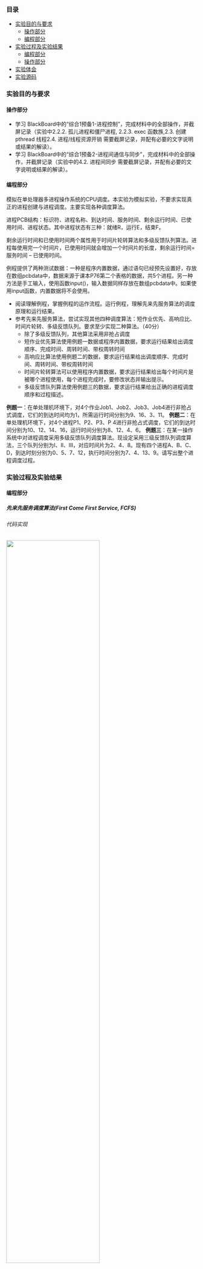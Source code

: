### 目录

* [实验目的与要求](#实验目的与要求)
  * [操作部分](#操作部分)
  * [编程部分](#编程部分)
* [实验过程及实验结果](#实验过程及实验结果)
    * [编程部分](#编程部分)
    * [操作部分](#操作部分)
* [实验体会](#实验体会)
* [实验源码](#源码)

### 实验目的与要求

#### 操作部分

- 学习 BlackBoard中的“综合1预备1-进程控制”，完成材料中的全部操作，并截屏记录（实验中2.2.2. 孤儿进程和僵尸进程, 2.2.3. exec 函数族,2.3. 创建pthread 线程2.4. 进程/线程资源开销 需要截屏记录，并配有必要的文字说明或结果的解读）。
- 学习 BlackBoard中的“综合1预备2-进程间通信与同步”，完成材料中的全部操作，并截屏记录（实验中的4.2. 进程间同步 需要截屏记录，并配有必要的文字说明或结果的解读）。


#### 编程部分

模拟在单处理器多进程操作系统的CPU调度。本实验为模拟实验，不要求实现真正的进程创建与进程调度。主要实现各种调度算法。

进程PCB结构：标识符、进程名称、到达时间、服务时间、剩余运行时间、已使用时间、进程状态。其中进程状态有三种：就绪R，运行E，结束F。

剩余运行时间和已使用时间两个属性用于时间片轮转算法和多级反馈队列算法。进程每使用完一个时间片，已使用时间就会增加一个时间片的长度，剩余运行时间=服务时间 – 已使用时间。

例程提供了两种测试数据：一种是程序内置数据，通过语句已经预先设置好，存放在数组pcbdata中，数据来源于课本P76第二个表格的数据，共5个进程。另一种方法是手工输入，使用函数input()，输入数据同样存放在数组pcbdata中。如果使用input函数，内置数据将不会使用。

- 阅读理解例程，掌握例程的运作流程。运行例程，理解先来先服务算法的调度原理和运行结果。
- 参考先来先服务算法，尝试实现其他四种调度算法：短作业优先、高响应比、时间片轮转、多级反馈队列。要求至少实现二种算法。（40分）
  - 除了多级反馈队列，其他算法采用非抢占调度
  - 短作业优先算法使用例题一数据或程序内置数据，要求运行结果给出调度顺序、完成时间、周转时间、带权周转时间
  - 高响应比算法使用例题二的数据，要求运行结果给出调度顺序、完成时间、周转时间、带权周转时间
  - 时间片轮转算法可以使用程序内置数据，要求运行结果给出每个时间片是被哪个进程使用，每个进程完成时，要修改状态并输出提示。
  - 多级反馈队列算法使用例题三的数据，要求运行结果给出正确的进程调度顺序和过程描述。

**例题一**：在单处理机环境下，对4个作业Job1、Job2、Job3、Job4进行非抢占式调度，它们的到达时间均为1，所需运行时间分别为9、16、3、11。
**例题二**：在单处理机环境下，对4个进程P1、P2、P3、P 4进行非抢占式调度，它们的到达时间分别为10、12、14、16，运行时间分别为8、12、4、6。
**例题三**：在某一操作系统中对进程调度采用多级反馈队列调度算法。现设定采用三级反馈队列调度算法，三个队列分别为I、II、III，对应时间片为2、4、8。现有四个进程A、B、C、D，到达时刻分别为0、5、7、12，执行时间分别为7、4、13、9。请写出整个进程调度过程。

###  实验过程及实验结果

#### 编程部分

##### 先来先服务调度算法(First Come First Service, FCFS)

###### 代码实现

<div>
<img src="fig/FCFS_code.png" width=70%>
</div>

###### 运行结果

<div>
<img src="fig/FCFS_result.png" width=70%>
</div>

###### 算法原理

当作业调度中采用该算法时，系统将按照作业到达的先后次序来进行调度，优先从后备队列中，选择一个或多个位于队列头部的作业，把他们调入内存，分配所需资源、创建进程，然后放入“就绪队列”,直到该进程运行到完成或发生某事件堵塞后，进程调度程序才将处理机分配给其他进程。

**从时间轴上看**

<div>
<img src="fig/FCFS_fig.png" width=70%>
</div>

**从表格上看**

<div>
<img src="fig/FCFS_table.png" width=70%>
</div>

###### 算法优缺点

算法容易实现。但效率不高，只顾及作业等候时间，没考虑作业要求服务时间的长短。因此优待了长作业而不利于短作业；有利于CPU繁忙型作业，而不利于I/O繁忙型作业。

##### 短作业优先调度算法(shortest Job First, SJF)

###### 代码实现

<div>
<img src="fig/SJF_code.png" width=70%>
</div>

###### 运行结果

<div>
<img src="fig/SJF_1.png" width=70%>
</div>

<div>
<img src="fig/SJF_2.png" width=70%>
</div>

###### 算法原理

短作业优先算法是以作业的长短来计算优先级，作业越短，其优先级越高。作业的长短是以作业所要求的运行时间来衡量的。

**从时间轴上看**

<div>
<img src="fig/SJF_fig.png" width=70%>
</div>

**从表格上看**

<div>
<img src="fig/SJF_table.png" width=70%>
</div>

###### 算法优缺点

- 对长作业不利。严重的是，若一长作业(进程)进入系统的后备队列(就绪队列)，由于调度程序总是优先调度那些(即使是后进来的)短作业(进程)，将导致长作业(进程)长期不被调度——饥饿
- 完全未考虑作业(进程)的紧迫程度，因而不能保证紧迫性作业(进程)会被及时处理
- 由于作业(进程)的长短只是根据用户所提供的估计执行时间而定的，而用户又可能会有意或无意地缩短其作业的估计运行时间，致使该算法不一定能真正做到短作业优先调度。

##### 高响应比优先调度算法(Highest Response Ratio Next, HRRN)

###### 代码实现

<div>
<img src="fig/HRRN_code_1.png" width=65%>
</div>

<div>
<img src="fig/HRRN_code_2.png" width=70%>
</div>

###### 运行结果

<div>
<img src="fig/HRRN_1.png" width=70%>
</div>

<div>
<img src="fig/HRRN_2.png" width=70%>
</div>

###### 算法原理

高响应比优先调度算法既考虑作业的执行时间也考虑作业的等待时间，综合了先来先服务和最短作业优先两种算法的特点

该算法中的响应比是指作业等待时间与运行比值，响应比公式定义如下：

响应比 =（等待时间+要求服务时间）/ 要求服务时间,即RR=（w+s）/s=1+w/s，因此响应比一定是大于等于1的。

**从时间轴上看**

<div>
<img src="fig/HRRN_fig.png" width=70%>
</div>

**从表格上看**

<div>
<img src="fig/HRRN_table.png" width=70%>
</div>

###### 算法优缺点

- 短作业与先后次序的兼顾，且不会使长作业长期得不到服务
- 响应比计算系统开销，增加系统开销

#### 操作部分

##### 学习 BlackBoard中的“综合1预备1-进程控制”，完成材料中的全部操作，并截屏记录。

###### 孤儿进程

首先运行[fork-demo](src/fork-demo.c)，共有两个进程（2955和2956）呈现父子关系：

<div>
<img src="fig/fork-demo-1.png" width=70%>
</div>

然后在右边的终端中敲击回车键一次，此时 父进程退出，子进程成为孤儿进程并被 init 进程收养（子进程 2956 的 PPID 修改为指向1234号(init)进程）

<div>
<img src="fig/fork-demo-2.png" width=70%>
</div>

最后再在右边的终端中点击回车键一次，此时子进程 2956 正常结束，没有造成任何资源浪费.

<div>
<img src="fig/fork-demo-3.png" width=70%>
</div>

###### 僵尸进程

编译运行 [zombie-demo](src/zombie-demo.c) 程序，同时在另一终端上执行 ps j 命令可以看到字进程处于“Z+” 状态（表明是僵尸状态，<defunct>）

<div>
<img src="fig/zombie-demo-1.png" width=70%>
</div>

在运行 10 秒之后，父进程将执行 wait()处理字进程的遗留数据对象，子进程将从僵尸状态转为完全消失状态

<div>
<img src="fig/zombie-demo-2.png" width=70%>
</div>

###### Exec函数族

execve()函数的第一个参数就是想要变成的“新”进程影像（可执行文件），第二个参数 是命令行参数，第三个变是环境变量。这里可以看到子进程通过 execve()将自己变身为 “/usr/bin/pstree”，因此不再执行与父进程里的代码——即后面的“printf("this printf()will not be exec,because …”是没有机会得到执行的。真实的运行结果([fork-exec-demo](src/fork-exec-demo))如所示，可以看到子进程变成了 pstree。

<div>
<img src="fig/fork-exec-demo.png" width=70%>
</div>

###### 创建pthread 线程
  
运行 [pthread-demo](src/pthread-demo.c) 将看到两个线程都在执行，各自输出一行信息，等待 10 秒后两个线程 都将自动结束，在 pthread-demo 为结束前，可在另一个终端窗口执行 ps -aLf 查看信息。

<div>
<img src="fig/pthread-demo.png" width=70%>
</div>

###### 进程/线程资源开销

在 [fork-100-demo](src/fork-100-demo.c) 运行前、运行中和结束后各执运行一次 cat /proc/slabinfo |grep task_struct，可以看出，在 fork-100-demo 运行时，比运行前后都大约多了 83 个 task_struct 的数据对象（由于有进程动态创建与撤销，因此数据有扰动）

<div>
<img src="fig/fork-100-demo-task.png" width=70%>
</div>

下面也来看看 [pthread-100-demo](src/pthread-100-demo.c) 运行前、运行中和结束后的 task_struct 数变化。可以 看出，在 pthread-100-demo 运行时，比运行前后都大约多了 83 个 task_struct 的数据对象（资源）

<div>
<img src="fig/pthread-100-demo-task.png" width=70%>
</div>

用 cat /proc/slabinfo |grep vm_area_struct 观察 fork-100demo，可以发现新增大约 17xx 左右的使用

<div>
<img src="fig/fork-100-demo-vm.png" width=70%>
</div>

然后对 thread-100-demo 的运行前、运行时和结束后，用用 cat /proc/slabinfo |grep vm_area_struct 观察，可以发现之需要新增大约 3x 左右的使用
<div>
<img src="fig/pthread-100-demo-vm.png" width=70%>
</div>

##### 学习 BlackBoard中的“综合1预备2-进程间通信与同步”，完成材料中的全部操作，并截屏记录。

###### 进程间通信—有名信号量

用 gcc [psem-named-open.c](src/psem-named-open.c) –o psem-named-open –lthread（参数-lpthread 用于指出链 接时所用的线程库）完成编译，然后运行 psem-named-open()。如果没有输入作为标识的文件 名字符串，则给出提示要求用户输入；如果输入一个文件名字符串，正常情况将完成创建过程

<div>
<img src="fig/psem-open.png" width=70%>
</div>

编译并执行 [psem-named-wait-demo](src/psem-named-wait-demo.c)，输入前面创建信号量时使用的文件名标识，此时打印出当前信号量值为 0（也就是说前面创建的时候初值是 1）。如果在运行一遍，此时信号量的值已经为0，在进行V操作（减1 操作）将阻塞该进程。psem-named-wait-demo 第二次运行后并没有返回到 shell 提示符，如果此时 用另一个中断执行 ps 命令可以看到该进程处于 S 状态。

<div>
<img src="fig/psem-wait.png" width=70%>
</div>

编译并执行 [psem-named-post-demo](src/psem-named-post-demo.c) （与前面 psem-named-wait-demo 不在同一个终端 shell 上），可以看到此时信号量的值增加到 1，并使得原来阻塞的 psem-named-post-demo 被唤醒 并执行完毕.

<div>
<img src="fig/psem-post.png" width=70%>
</div>

###### 进程间通信—互斥量

编译后运行 no-mutex-demo（注意编译时要有-lpthread 参数指出所需的线程库），每次运行结果并不唯一（共享变量未能得到互斥访问）。

<div>
<img src="fig/no-mutex.png" width=70%>
</div>

运行 mutex_demo，每次运行都获得相同的结果。由于实现了共享变 量的互斥访问，因此每次运行的结构都是确定的值。

<div>
<img src="fig/mutex.png" width=65%>
</div>

### 实验体会

基本掌握了进程控制与进程间通信的内容，以及部分进程调度的内容，在BlackBoard提供的材料错别字多，内容顺序出错的情况下，艰难认真的把材料看完了，收获很大！做完实验后准备再重新复习一遍，看能不能再找出材料中的错误，巩固自己的所学知识！

### 源码

- [scheduling_algorithm_2.c](src/scheduling_algorithm_2.c)
